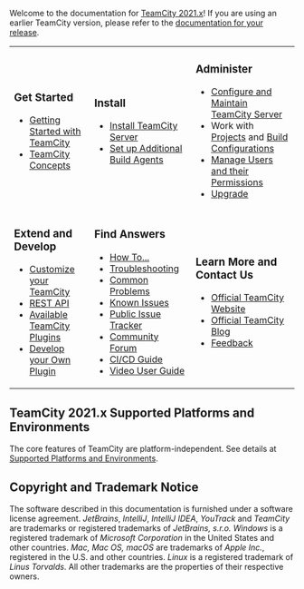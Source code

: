 [//]: # (title: TeamCity Documentation)
[//]: # (auxiliary-id: TeamCity Documentation)

Welcome to the documentation for [TeamCity 2021.x](https://www.jetbrains.com/teamcity/)! If you are using an earlier TeamCity version, please refer to the [documentation for your release](documentation-for-previous-versions.md).

<table>
<tr>
</tr>

<tr>

<td>

### Get Started

* [Getting Started with TeamCity](getting-started-with-teamcity.md)   
* [TeamCity Concepts](introduction-to-teamcity-terminology.md)
    
</td>

<td>
    
### Install
    
* [Install TeamCity Server](install-and-start-teamcity-server.md)  
* [Set up Additional Build Agents](install-and-start-teamcity-agents.md)
    
</td>

<td>

### Administer  
    
* [Configure and Maintain TeamCity Server](teamcity-configuration-and-maintenance.md) 
* Work with [Projects](creating-and-editing-projects.md) and [Build Configurations](creating-and-editing-build-configurations.md)
* [Manage Users and their Permissions](managing-users-and-roles.md) 
* [Upgrade](upgrading-teamcity-server-and-agents.md)

</td> </tr>

<tr>

<td>

 ### Extend and Develop 
     
* [Customize your TeamCity](extending-teamcity.md) 
* [REST API](https://www.jetbrains.com/help/teamcity/rest/teamcity-rest-api-documentation.html)
* [Available TeamCity Plugins](https://plugins.jetbrains.com/?teamcity) 
* [Develop your Own Plugin](https://plugins.jetbrains.com/docs/teamcity/)
    
</td>

<td>
       
### Find Answers
    
* [How To...](how-to.md)
* [Troubleshooting](troubleshooting.md)
* [Common Problems](common-problems.md)
* [Known Issues](known-issues.md)
* [Public Issue Tracker](http://youtrack.jetbrains.net/issues/TW)
* [Community Forum](http://jb.gg/teamcity-forum)
* [CI/CD Guide](https://www.jetbrains.com/teamcity/ci-cd-guide/)
* [Video User Guide](http://blog.jetbrains.com/teamcity/2013/05/teamcity-user-guide-courseware/)
    
</td>

   
<td>
 
### Learn More and Contact Us
   
* [Official TeamCity Website](http://www.jetbrains.com/teamcity)
* [Official TeamCity Blog](http://blogs.jetbrains.com/teamcity/)
* [Feedback](feedback.md)
    
</td></tr>
</table>







 

## TeamCity 2021.x Supported Platforms and Environments

The core features of TeamCity are platform-independent. See details at [Supported Platforms and Environments](supported-platforms-and-environments.md). 

[//]: # (Internal note. Do not delete. "TeamCity Documentationd313e156.txt")    

## Copyright and Trademark Notice

The software described in this documentation is furnished under a software license agreement.  _JetBrains_, _IntelliJ_, _IntelliJ IDEA_, _YouTrack_ and _TeamCity_ are trademarks or registered trademarks of _JetBrains, s.r.o._  _Windows_ is a registered trademark of _Microsoft Corporation_ in the United States and other countries. _Mac,_ _Mac OS, macOS_ are trademarks of _Apple Inc._, registered in the U.S. and other countries. _Linux_ is a registered trademark of _Linus Torvalds_. All other trademarks are the properties of their respective owners.
